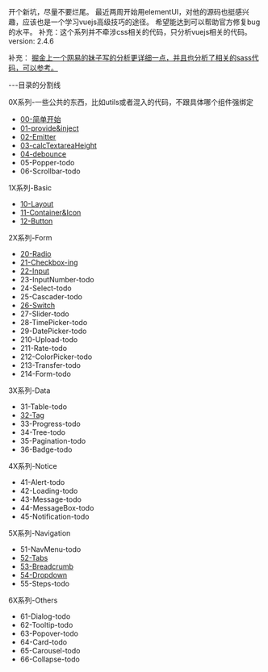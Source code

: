 开个新坑，尽量不要烂尾。
最近两周开始用elementUI，对他的源码也挺感兴趣，应该也是一个学习vuejs高级技巧的途径。
希望能达到可以帮助官方修复bug的水平。
补充：这个系列并不牵涉css相关的代码，只分析vuejs相关的代码。
version: 2.4.6

补充：
[掘金上一个网易的妹子写的分析更详细一点，并且也分析了相关的sass代码，可以参考。](https://juejin.im/post/5b741fad6fb9a0098474bbb0)


---目录的分割线

0X系列-一些公共的东西，比如utils或者混入的代码，不跟具体哪个组件强绑定
* [00-简单开始](https://github.com/zsusyt/elementUI-sourcecode-study/blob/master/0X%E7%B3%BB%E5%88%97/00-%E7%AE%80%E5%8D%95%E5%BC%80%E5%A7%8B.md)
* [01-provide&inject](https://github.com/zsusyt/elementUI-sourcecode-study/blob/master/0X%E7%B3%BB%E5%88%97/01-provide%26inject.md)
* [02-Emitter](https://github.com/zsusyt/elementUI-sourcecode-study/blob/master/0X%E7%B3%BB%E5%88%97/02-Emitter.md)
* [03-calcTextareaHeight](https://github.com/zsusyt/elementUI-sourcecode-study/blob/master/0X%E7%B3%BB%E5%88%97/03-calcTextareaHeight.md)
* [04-debounce](https://github.com/zsusyt/elementUI-sourcecode-study/blob/master/0X%E7%B3%BB%E5%88%97/04-debounce.md)
* 05-Popper-todo
* 06-Scrollbar-todo

1X系列-Basic
* [10-Layout](https://github.com/zsusyt/elementUI-sourcecode-study/blob/master/1X%E7%B3%BB%E5%88%97/10-Layout.md)
* [11-Container&Icon](https://github.com/zsusyt/elementUI-sourcecode-study/blob/master/1X%E7%B3%BB%E5%88%97/11-Container%26Icon.md)
* [12-Button](https://github.com/zsusyt/elementUI-sourcecode-study/blob/master/1X%E7%B3%BB%E5%88%97/12-Button.md)

2X系列-Form
* [20-Radio](https://github.com/zsusyt/elementUI-sourcecode-study/blob/master/2X%E7%B3%BB%E5%88%97/20-Radio.md)
* [21-Checkbox-ing](https://github.com/zsusyt/elementUI-sourcecode-study/blob/master/2X%E7%B3%BB%E5%88%97/21-Checkbox.md)
* [22-Input](https://github.com/zsusyt/elementUI-sourcecode-study/blob/master/2X%E7%B3%BB%E5%88%97/22-Input.md)
* 23-InputNumber-todo
* 24-Select-todo
* 25-Cascader-todo
* [26-Switch](https://github.com/zsusyt/elementUI-sourcecode-study/blob/master/2X%E7%B3%BB%E5%88%97/26-Switch.md)
* 27-Slider-todo
* 28-TimePicker-todo
* 29-DatePicker-todo
* 210-Upload-todo
* 211-Rate-todo
* 212-ColorPicker-todo
* 213-Transfer-todo
* 214-Form-todo

3X系列-Data
* 31-Table-todo
* [32-Tag](https://github.com/zsusyt/elementUI-sourcecode-study/blob/master/3X%E7%B3%BB%E5%88%97/32-Tag.md)
* 33-Progress-todo
* 34-Tree-todo
* 35-Pagination-todo
* 36-Badge-todo

4X系列-Notice
* 41-Alert-todo
* 42-Loading-todo
* 43-Message-todo
* 44-MessageBox-todo
* 45-Notification-todo

5X系列-Navigation
* 51-NavMenu-todo
* [52-Tabs](https://github.com/zsusyt/elementUI-sourcecode-study/blob/master/5X%E7%B3%BB%E5%88%97/52-Tabs.md)
* [53-Breadcrumb](https://github.com/zsusyt/elementUI-sourcecode-study/blob/master/5X%E7%B3%BB%E5%88%97/53-Breadcrumb.md)
* [54-Dropdown](https://github.com/zsusyt/elementUI-sourcecode-study/blob/master/5X%E7%B3%BB%E5%88%97/54-Dropdown.md)
* 55-Steps-todo

6X系列-Others
* 61-Dialog-todo
* 62-Tooltip-todo
* 63-Popover-todo
* 64-Card-todo
* 65-Carousel-todo
* 66-Collapse-todo